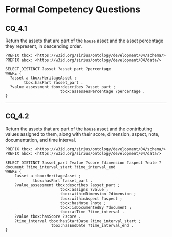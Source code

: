 # Formal Competency Questions
## CQ_4.1
Return the assets that are part of the `house` asset and the asset percentage they represent, in descending order.

```SPARQL
PREFIX tbox: <https://w3id.org/sirius/ontology/development/04/schema/>
PREFIX abox: <https://w3id.org/sirius/ontology/development/04/data/>

SELECT DISTINCT ?asset ?asset_part ?percentage
WHERE {
  ?asset a tbox:HeritageAsset ;
        tbox:hasPart ?asset_part .
  ?value_assessment tbox:describes ?asset_part ;
                        tbox:assessesPercentage ?percentage .
}
```

***

## CQ_4.2
Return the assets that are part of the `house` asset and the contributing values assigned to them, along with their score, dimension, aspect, note, documentation, and time interval.

```SPARQL
PREFIX tbox: <https://w3id.org/sirius/ontology/development/04/schema/>
PREFIX abox: <https://w3id.org/sirius/ontology/development/04/data/>

SELECT DISTINCT ?asset_part ?value ?score ?dimension ?aspect ?note ?document ?time_interval_start ?time_interval_end
WHERE {
    ?asset a tbox:HeritageAsset ;
            tbox:hasPart ?asset_part .
    ?value_assessment tbox:describes ?asset_part ;
                        tbox:assigns ?value ;
                        tbox:withinDimension ?dimension ;
                        tbox:withinAspect ?aspect ;
                        tbox:hasNote ?note ;
                        tbox:isDocumentedBy ?document ;
                        tbox:atTime ?time_interval .
    ?value tbox:hasScore ?score .
    ?time_interval tbox:hasStartDate ?time_interval_start ;
                    tbox:hasEndDate ?time_interval_end .
}
```
